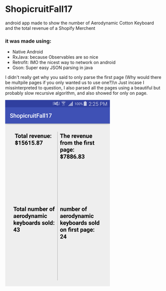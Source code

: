 # ShopicruitFall17
 android app made to show the number of Aerodynamic Cotton Keyboard and the total revenue of a Shopify Merchent

### it was made using:
* Native Android
* RxJava: because Observables are so nice
* Retrofit: IMO the nicest way to network on android
* Gson: Super easy JSON parsing in java

I didn't really get why you said to only parse the first page 
(Why would there be multpile pages if you only wanted us to use one?)\n
Just incase I missinterpreted to question, I also parsed all the pages using a beautiful but probably slow recursive algorithm, and also showed for only on page.

<img src = "shopifyScreenshotFall17.png" height = "600"/>
